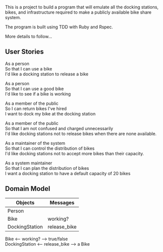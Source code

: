 This is a project to build a program that will emulate all the docking stations, bikes, and infrastructure required to make a publicly available bike share system.

The program is built using TDD with Ruby and Rspec.

More details to follow...

## User Stories

As a person<br>
So that I can use a bike<br>
I'd like a docking station to release a bike<br>

As a person<br>
So that I can use a good bike<br>
I'd like to see if a bike is working<br>

As a member of the public<br>
So I can return bikes I've hired<br>
I want to dock my bike at the docking station<br>

As a member of the public<br>
So that I am not confused and charged unnecessarily<br>
I'd like docking stations not to release bikes when there are none available.<br>

As a maintainer of the system<br>
So that I can control the distribution of bikes<br>
I'd like docking stations not to accept more bikes than their capacity.<br>

As a system maintainer<br>
So that I can plan the distribution of bikes<br>
I want a docking station to have a default capacity of 20 bikes<br>

## Domain Model

| Objects        | Messages     |
| -------------- | ------------ |
| Person         |              |
| Bike           | working?     |
| DockingStation | release_bike |

Bike <-- working? --> true/false <br>
DockingStation <-- release_bike --> a Bike

